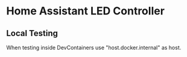# Home Assistant LED Controller

## Local Testing

When testing inside DevContainers use "host.docker.internal" as host.